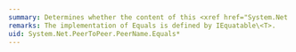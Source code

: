 ```yaml
---
summary: Determines whether the content of this <xref href="System.Net.PeerToPeer.PeerName"></xref> object is equivalent to the content of another object.
remarks: The implementation of Equals is defined by IEquatable\<T>.
uid: System.Net.PeerToPeer.PeerName.Equals*
---
```

